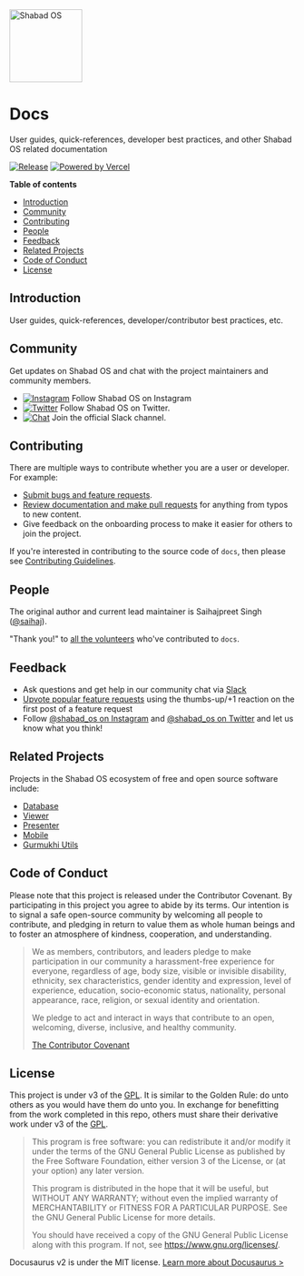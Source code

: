 <img src="https://raw.githubusercontent.com/shabados/presenter/dev/resources/icon.png" width="128" alt="Shabad OS">

# Docs

User guides, quick-references, developer best practices, and other Shabad OS related documentation

[![Release][release-image]][release-url]
[![Powered by Vercel][vercel-image]][vercel-url]

**Table of contents**

- [Introduction](#introduction)
- [Community](#community)
- [Contributing](#contributing)
- [People](#people)
- [Feedback](#feedback)
- [Related Projects](#related-projects)
- [Code of Conduct](#code-of-conduct)
- [License](#license)

## Introduction

User guides, quick-references, developer/contributor best practices, etc.

## Community

Get updates on Shabad OS and chat with the project maintainers and community members.

- [![Instagram][instagram-image]][instagram-url] Follow Shabad OS on Instagram
- [![Twitter][twitter-image]][twitter-url] Follow Shabad OS on Twitter.
- [![Chat][chat-image]][chat-url] Join the official Slack channel.

## Contributing

There are multiple ways to contribute whether you are a user or developer. For example:

- [Submit bugs and feature requests][new-issue-url].
- [Review documentation and make pull requests](EDITING.md) for anything from typos to new content.
- Give feedback on the onboarding process to make it easier for others to join the project.

If you're interested in contributing to the source code of `docs`, then please see [Contributing Guidelines](./CONTRIBUTING.md).

## People

The original author and current lead maintainer is Saihajpreet Singh ([@saihaj](https://github.com/saihaj)).

"Thank you!" to [all the volunteers][contributor-url] who've contributed to `docs`.

## Feedback

- Ask questions and get help in our community chat via [Slack][chat-url]
- [Upvote popular feature requests][upvote-tracker-url] using the thumbs-up/+1 reaction on the first post of a feature request
- Follow [@shabad_os on Instagram](instagram-url) and [@shabad_os on Twitter](twitter-url) and let us know what you think!

## Related Projects

Projects in the Shabad OS ecosystem of free and open source software include:

- [Database](https://github.com/shabados/database)
- [Viewer](https://github.com/shabados/viewer)
- [Presenter](https://github.com/shabados/presenter)
- [Mobile](https://github.com/shabados/mobile)
- [Gurmukhi Utils](https://github.com/shabados/gurmukhi-utils)

## Code of Conduct

Please note that this project is released under the Contributor Covenant. By participating in this project you agree to abide by its terms. Our intention is to signal a safe open-source community by welcoming all people to contribute, and pledging in return to value them as whole human beings and to foster an atmosphere of kindness, cooperation, and understanding.

> We as members, contributors, and leaders pledge to make participation in our community a harassment-free experience for everyone, regardless of age, body size, visible or invisible disability, ethnicity, sex characteristics, gender identity and expression, level of experience, education, socio-economic status, nationality, personal appearance, race, religion, or sexual identity and orientation.
>
> We pledge to act and interact in ways that contribute to an open, welcoming, diverse, inclusive, and healthy community.
>
> [The Contributor Covenant][contributor-covenant-url]

## License

This project is under v3 of the [GPL](LICENSE.md). It is similar to the Golden Rule: do unto others as you would have them do unto you. In exchange for benefitting from the work completed in this repo, others must share their derivative work under v3 of the [GPL](LICENSE.md).

> This program is free software: you can redistribute it and/or modify it under the terms of the GNU General Public License as published by the Free Software Foundation, either version 3 of the License, or (at your option) any later version.
>
> This program is distributed in the hope that it will be useful, but WITHOUT ANY WARRANTY; without even the implied warranty of MERCHANTABILITY or FITNESS FOR A PARTICULAR PURPOSE. See the GNU General Public License for more details.
>
> You should have received a copy of the GNU General Public License along with this program. If not, see <https://www.gnu.org/licenses/>.

Docusaurus v2 is under the MIT license. [Learn more about Docusaurus >](https://v2.docusaurus.io/)

[release-image]: https://img.shields.io/github/workflow/status/shabados/docs/Continuous%20Deployment/main.svg?label=release
[release-url]: https://github.com/shabados/docs/actions?query=workflow%3A%22Continuous+Deployment%22+branch%3Amain
[vercel-image]: https://img.shields.io/badge/▲-Powered%20by%20Vercel-000?labelColor=000
[vercel-url]: https://vercel.com/?utm_source=ShabadOS&utm_campaign=oss
[instagram-image]: https://img.shields.io/badge/Instagram-%40shabad__os-C13584.svg?logo=instagram&logoColor=white
[instagram-url]: https://www.instagram.com/shabad_os/
[twitter-image]: https://img.shields.io/badge/Twitter-%40shabad__os-1DA1F2.svg?logo=twitter&logoColor=white
[twitter-url]: https://www.twitter.com/shabad_os/
[chat-image]: https://img.shields.io/badge/Chat-Public%20Slack%20Channels-1264a3.svg?logo=slack
[chat-url]: https://chat.shabados.com
[new-issue-url]: https://github.com/shabados/docs/issues/new/choose
[contributor-url]: https://github.com/shabados/docs/graphs/contributors
[upvote-tracker-url]: https://github.com/shabados/docs/issues?q=is%3Aopen+is%3Aissue+label%3A%22Type%3A+Feature%2FEnhancement%22+sort%3Areactions-%2B1-desc
[contributor-covenant-url]: https://www.contributor-covenant.org/version/2/0/code_of_conduct/
